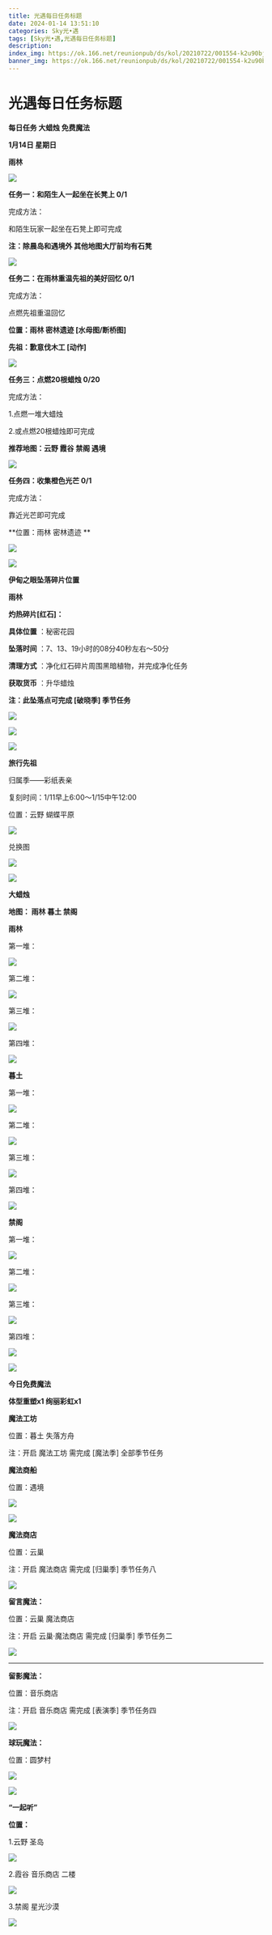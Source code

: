 ```yaml
---
title: 光遇每日任务标题
date: 2024-01-14 13:51:10
categories: Sky光•遇
tags: [Sky光•遇,光遇每日任务标题]
description: 
index_img: https://ok.166.net/reunionpub/ds/kol/20210722/001554-k2u90bj7ay.png?imageView&thumbnail=600x0&type=jpg
banner_img: https://ok.166.net/reunionpub/ds/kol/20210722/001554-k2u90bj7ay.png?imageView&thumbnail=600x0&type=jpg
---
```

# 光遇每日任务标题
**每日任务 大蜡烛 免费魔法**

 **1月14日 星期日**

 **雨林**

![](https://img.166.net/reunionpub/ds/kol/20240114/000837-36tz08drkg.jpeg)

 **任务一：和陌生人一起坐在长凳上 0/1**

完成方法：

和陌生玩家一起坐在石凳上即可完成

 **注：除晨岛和遇境外 其他地图大厅前均有石凳**

![](https://img.166.net/reunionpub/ds/kol/20240114/113011-h4735wqrn6.jpeg)

 **任务二：在雨林重温先祖的美好回忆 0/1**

完成方法：

点燃先祖重温回忆

 **位置：雨林 密林遗迹 [水母图/断桥图]**

 **先祖：歉意伐木工 [动作]**

![](https://img.166.net/reunionpub/ds/kol/20240114/000228-argj1ep3s0.png)

 **任务三：点燃20根蜡烛 0/20**

完成方法：

1.点燃一堆大蜡烛

2.或点燃20根蜡烛即可完成

 **推荐地图：云野 霞谷 禁阁 遇境**

![](https://img.166.net/reunionpub/ds/kol/20240114/000241-ut4syob0i7.jpeg)

 **任务四：收集橙色光芒 0/1**

完成方法：

靠近光芒即可完成

 **位置：雨林 密林遗迹   **

![](https://img.166.net/reunionpub/ds/kol/20240114/000316-5gq6s2saij.png)

 **![](https://img.166.net/reunionpub/ds/kol/20231014/003453-vozlin1q8p.png)**

 **伊甸之眼坠落碎片位置**

 **雨林**

 **灼热碎片[红石]：**

 **具体位置** ：秘密花园

 **坠落时间** ：7、13、19小时的08分40秒左右～50分

 **清理方式** ：净化红石碎片周围黑暗植物，并完成净化任务

 **获取货币** ：升华蜡烛

 **注：此坠落点可完成  [破晓季] 季节任务**

![](https://img.166.net/reunionpub/ds/kol/20240113/235102-g8b34h6zmq.png)

![](https://img.166.net/reunionpub/ds/kol/20240113/235111-69epormsbi.jpg)

 **![](https://img.166.net/reunionpub/ds/kol/20231014/002539-7uzhdl3t0m.png)**

 **旅行﻿先祖**

归属季——彩纸表亲

复刻时间：1/11早上6:00～1/15中午12:00

位置：云野 蝴蝶平原

![](https://img.166.net/reunionpub/ds/kol/20240111/012127-zsbavuf5k9.jpg)

兑换图

![](https://img.166.net/reunionpub/ds/kol/20240111/134449-hzydbrov23.jpg)

 **![](https://img.166.net/reunionpub/ds/kol/20231014/002539-7uzhdl3t0m.png)**

 **大蜡烛**

 **地图： 雨林 暮土 禁阁**

 **雨林**

第一堆：

![](https://img.166.net/reunionpub/ds/kol/20240113/235726-fu35o41ime.jpg)

第二堆：

![](https://img.166.net/reunionpub/ds/kol/20240113/235733-o2wl187iez.jpg)

第三堆：

![](https://img.166.net/reunionpub/ds/kol/20240113/235741-i3d0uts8ra.jpg)

第四堆：

![](https://img.166.net/reunionpub/ds/kol/20240113/235748-g4d3haoie9.jpg)

 **暮土**

第一堆：

![](https://img.166.net/reunionpub/ds/kol/20240113/235821-10ibsvngcs.jpg)

第二堆：

![](https://img.166.net/reunionpub/ds/kol/20240113/235827-ohmtdz9vfs.jpg)

第三堆：

![](https://img.166.net/reunionpub/ds/kol/20240113/235834-zbawjh4g2o.jpg)

第四堆：

![](https://img.166.net/reunionpub/ds/kol/20240113/235841-lcozf02pba.jpg)

 **禁阁**

第一堆：

![](https://img.166.net/reunionpub/ds/kol/20240113/235622-9wfirv4nqc.jpg)

第二堆：

![](https://img.166.net/reunionpub/ds/kol/20240113/235633-61fuacnedm.jpg)

第三堆：

![](https://img.166.net/reunionpub/ds/kol/20240113/235639-7a1gcib0rd.jpg)

第四堆：

![](https://img.166.net/reunionpub/ds/kol/20240113/235646-shr4azmu8b.jpg)

 **![](https://img.166.net/reunionpub/ds/kol/20231014/004048-gyt2imp830.png)**

 **今日免费魔法**

 **体型重塑x1 绚丽彩虹x1**

 **魔法工坊**

位置：暮土 失落方舟

注：开启 魔法工坊 需完成 [魔法季] 全部季节任务

 **魔法商船**

位置：遇境

 **![](https://img.166.net/reunionpub/ds/kol/20231014/004605-qmuiowanf4.png)**

![](https://img.166.net/reunionpub/ds/kol/20240113/235904-z3rcgoiw9f.jpg)

 **魔法商店**

位置：云巢

注：开启 魔法商店 需完成 [归巢季] 季节任务八

![](https://img.166.net/reunionpub/ds/kol/20240113/235916-ga3tj2luh8.jpg)

 **留言魔法：**

位置：云巢 魔法商店

注：开启 云巢·魔法商店 需完成 [归巢季] 季节任务二

![](https://img.166.net/reunionpub/ds/kol/20240104/233540-rs5n8klws2.jpg)

 ****

**留影魔法：**

位置：音乐商店

注：开启 音乐商店 需完成 [表演季] 季节任务四

![](https://img.166.net/reunionpub/ds/kol/20240113/000125-phac9ov7gf.jpeg)

 **球玩魔法：**

位置：圆梦村

 **![](https://img.166.net/reunionpub/ds/kol/20231014/005022-4hnlvzm7iu.png)**

 **![](https://img.166.net/reunionpub/ds/kol/20231220/070757-w9oeg612sl.png)**

 **“一起听”**

 **位置：**

1.云野 圣岛

**![](https://img.166.net/reunionpub/ds/kol/20231220/071109-so6aef3jyr.jpeg)**

2.霞谷 音乐商店 二楼

**![](https://img.166.net/reunionpub/ds/kol/20231220/071120-naym3f5u4g.jpeg)**

3.禁阁 星光沙漠

 **![](https://img.166.net/reunionpub/ds/kol/20231220/071136-p6b05krfu4.png)**

